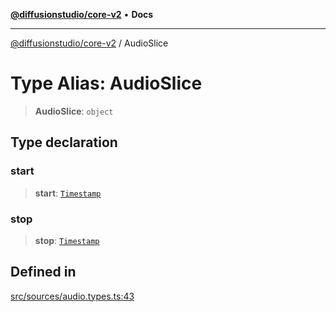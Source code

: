 [**@diffusionstudio/core-v2**](../README.md) • **Docs**

***

[@diffusionstudio/core-v2](../globals.md) / AudioSlice

# Type Alias: AudioSlice

> **AudioSlice**: `object`

## Type declaration

### start

> **start**: [`Timestamp`](../classes/Timestamp.md)

### stop

> **stop**: [`Timestamp`](../classes/Timestamp.md)

## Defined in

[src/sources/audio.types.ts:43](https://github.com/diffusionstudio/core-v2/blob/ce69ef92917fd6c7f2f6e872cf6c87954dee9b56/src/sources/audio.types.ts#L43)
